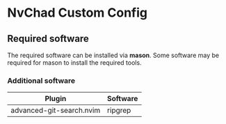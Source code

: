 # NvChad Custom Config

## Required software

The required software can be installed via **mason**.
Some software may be required for mason to install the required tools.

### Additional software

| Plugin                   | Software |
| ------------------------ | -------- |
| advanced-git-search.nvim | ripgrep  |
